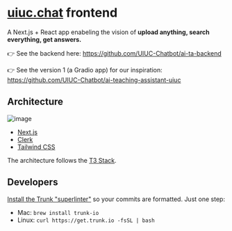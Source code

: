 # [uiuc.chat](<[uiuc.chat](https://www.uiuc.chat/)>) frontend

A Next.js + React app enabeling the vision of **upload anything, search everything, get answers.**

👉 See the backend here: https://github.com/UIUC-Chatbot/ai-ta-backend

👉 See the version 1 (a Gradio app) for our inspiration: https://github.com/UIUC-Chatbot/ai-teaching-assistant-uiuc

## Architecture

![image](https://github.com/KastanDay/ai-ta-frontend/assets/13607221/ac748045-fd91-4ab2-a0b7-e7dc8bbc22d7)

- [Next.js](https://nextjs.org)
- [Clerk](https://clerk.com/)
- [Tailwind CSS](https://tailwindcss.com)

The architecture follows the [T3 Stack](https://create.t3.gg/).

## Developers

[Install the Trunk "superlinter"](https://docs.trunk.io/check/cli) so your commits are formatted. Just one step:

- Mac: `brew install trunk-io`
- Linux: `curl https://get.trunk.io -fsSL | bash`
